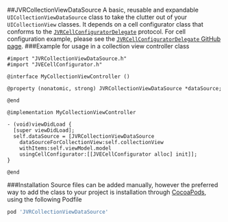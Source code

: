 ##JVRCollectionViewDataSource
A basic, reusable and expandable `UICollectionViewDataSource` class to take the clutter out of your `UICollectionView` classes. It depends on a cell configurator class that conforms to the [`JVRCellConfiguratorDelegate`](https://github.com/jozsef-vesza/JVRCellConfiguratorDelegate) protocol. For cell configuration example, please see the [`JVRCellConfiguratorDelegate` GitHub page](https://github.com/jozsef-vesza/JVRCellConfiguratorDelegate).
###Example for usage in a collection view controller class
```objc
#import "JVRCollectionViewDataSource.h"
#import "JVECellConfigurator.h"

@interface MyCollectionViewController ()

@property (nonatomic, strong) JVRCollectionViewDataSource *dataSource;

@end

@implementation MyCollectionViewController

- (void)viewDidLoad {
  [super viewDidLoad];
  self.dataSource = [JVRCollectionViewDataSource 
    dataSourceForCollectionView:self.collectionView 
    withItems:self.viewModel.model 
    usingCellConfigurator:[[JVECellConfigurator alloc] init]];
}

@end
```
###Installation
Source files can be added manually, however the preferred way to add the class to your project is installation through [CocoaPods](http://cocoapods.org/), using the following Podfile
```ruby
pod 'JVRCollectionViewDataSource'
```
